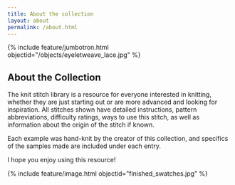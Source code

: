 ```yaml
---
title: About the collection
layout: about
permalink: /about.html
---
```

{% include feature/jumbotron.html objectid="/objects/eyeletweave_lace.jpg" %}
## About the Collection
The knit stitch library is a resource for everyone interested in knitting, whether they are just starting out or are more advanced and looking for inspiration. All stitches shown have detailed instructions, pattern abbreviations, difficulty ratings, ways to use this stitch, as well as information about the origin of the stitch if known. 

Each example was hand-knit by the creator of this collection, and specifics of the samples made are included under each entry. 

I hope you enjoy using this resource!

{% include feature/image.html objectid="finished_swatches.jpg" %}
